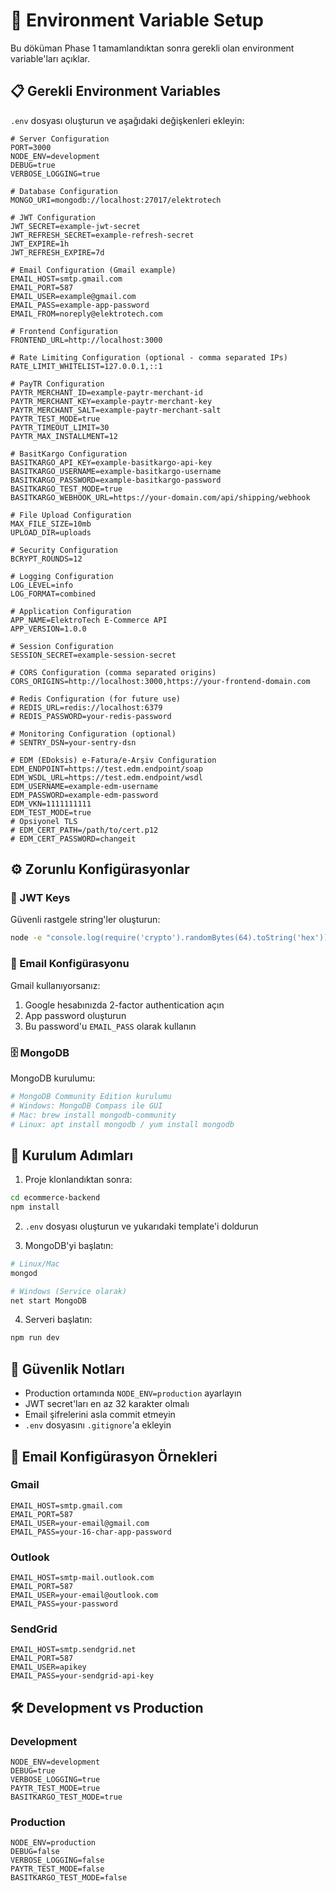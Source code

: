 # 🔧 Environment Variable Setup

Bu döküman Phase 1 tamamlandıktan sonra gerekli olan environment variable'ları açıklar.

## 📋 Gerekli Environment Variables

`.env` dosyası oluşturun ve aşağıdaki değişkenleri ekleyin:

```env
# Server Configuration
PORT=3000
NODE_ENV=development
DEBUG=true
VERBOSE_LOGGING=true

# Database Configuration
MONGO_URI=mongodb://localhost:27017/elektrotech

# JWT Configuration
JWT_SECRET=example-jwt-secret
JWT_REFRESH_SECRET=example-refresh-secret
JWT_EXPIRE=1h
JWT_REFRESH_EXPIRE=7d

# Email Configuration (Gmail example)
EMAIL_HOST=smtp.gmail.com
EMAIL_PORT=587
EMAIL_USER=example@gmail.com
EMAIL_PASS=example-app-password
EMAIL_FROM=noreply@elektrotech.com

# Frontend Configuration
FRONTEND_URL=http://localhost:3000

# Rate Limiting Configuration (optional - comma separated IPs)
RATE_LIMIT_WHITELIST=127.0.0.1,::1

# PayTR Configuration
PAYTR_MERCHANT_ID=example-paytr-merchant-id
PAYTR_MERCHANT_KEY=example-paytr-merchant-key
PAYTR_MERCHANT_SALT=example-paytr-merchant-salt
PAYTR_TEST_MODE=true
PAYTR_TIMEOUT_LIMIT=30
PAYTR_MAX_INSTALLMENT=12

# BasitKargo Configuration
BASITKARGO_API_KEY=example-basitkargo-api-key
BASITKARGO_USERNAME=example-basitkargo-username
BASITKARGO_PASSWORD=example-basitkargo-password
BASITKARGO_TEST_MODE=true
BASITKARGO_WEBHOOK_URL=https://your-domain.com/api/shipping/webhook

# File Upload Configuration
MAX_FILE_SIZE=10mb
UPLOAD_DIR=uploads

# Security Configuration
BCRYPT_ROUNDS=12

# Logging Configuration
LOG_LEVEL=info
LOG_FORMAT=combined

# Application Configuration
APP_NAME=ElektroTech E-Commerce API
APP_VERSION=1.0.0

# Session Configuration
SESSION_SECRET=example-session-secret

# CORS Configuration (comma separated origins)
CORS_ORIGINS=http://localhost:3000,https://your-frontend-domain.com

# Redis Configuration (for future use)
# REDIS_URL=redis://localhost:6379
# REDIS_PASSWORD=your-redis-password

# Monitoring Configuration (optional)
# SENTRY_DSN=your-sentry-dsn

# EDM (EDoksis) e-Fatura/e-Arşiv Configuration
EDM_ENDPOINT=https://test.edm.endpoint/soap
EDM_WSDL_URL=https://test.edm.endpoint/wsdl
EDM_USERNAME=example-edm-username
EDM_PASSWORD=example-edm-password
EDM_VKN=1111111111
EDM_TEST_MODE=true
# Opsiyonel TLS
# EDM_CERT_PATH=/path/to/cert.p12
# EDM_CERT_PASSWORD=changeit
```

## ⚙️ Zorunlu Konfigürasyonlar

### 🔑 JWT Keys
Güvenli rastgele string'ler oluşturun:
```bash
node -e "console.log(require('crypto').randomBytes(64).toString('hex'))"
```

### 📧 Email Konfigürasyonu
Gmail kullanıyorsanız:
1. Google hesabınızda 2-factor authentication açın
2. App password oluşturun
3. Bu password'u `EMAIL_PASS` olarak kullanın

### 🗄️ MongoDB
MongoDB kurulumu:
```bash
# MongoDB Community Edition kurulumu
# Windows: MongoDB Compass ile GUI
# Mac: brew install mongodb-community
# Linux: apt install mongodb / yum install mongodb
```

## 🚀 Kurulum Adımları

1. Proje klonlandıktan sonra:
```bash
cd ecommerce-backend
npm install
```

2. `.env` dosyası oluşturun ve yukarıdaki template'i doldurun

3. MongoDB'yi başlatın:
```bash
# Linux/Mac
mongod

# Windows (Service olarak)
net start MongoDB
```

4. Serveri başlatın:
```bash
npm run dev
```

## 🔐 Güvenlik Notları

- Production ortamında `NODE_ENV=production` ayarlayın
- JWT secret'ları en az 32 karakter olmalı
- Email şifrelerini asla commit etmeyin
- `.env` dosyasını `.gitignore`'a ekleyin

## 📧 Email Konfigürasyon Örnekleri

### Gmail
```env
EMAIL_HOST=smtp.gmail.com
EMAIL_PORT=587
EMAIL_USER=your-email@gmail.com
EMAIL_PASS=your-16-char-app-password
```

### Outlook
```env
EMAIL_HOST=smtp-mail.outlook.com
EMAIL_PORT=587
EMAIL_USER=your-email@outlook.com
EMAIL_PASS=your-password
```

### SendGrid
```env
EMAIL_HOST=smtp.sendgrid.net
EMAIL_PORT=587
EMAIL_USER=apikey
EMAIL_PASS=your-sendgrid-api-key
```

## 🛠️ Development vs Production

### Development
```env
NODE_ENV=development
DEBUG=true
VERBOSE_LOGGING=true
PAYTR_TEST_MODE=true
BASITKARGO_TEST_MODE=true
```

### Production
```env
NODE_ENV=production
DEBUG=false
VERBOSE_LOGGING=false
PAYTR_TEST_MODE=false
BASITKARGO_TEST_MODE=false
``` 